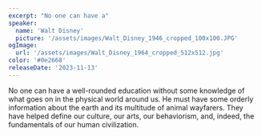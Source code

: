 ```yaml
---
excerpt: "No one can have a"
speaker:
  name: 'Walt Disney'
  picture: '/assets/images/Walt_Disney_1946_cropped_100x100.JPG'
ogImage:
  url: '/assets/images/Walt_Disney_1964_cropped_512x512.jpg'
color: '#0e2668'
releaseDate: '2023-11-13'
---
```

No one can have a well-rounded education without some knowledge of what goes on in the physical world around us. He must have some orderly information about the earth and its multitude of animal wayfarers. They have helped define our culture, our arts, our behaviorism, and, indeed, the fundamentals of our human civilization.
